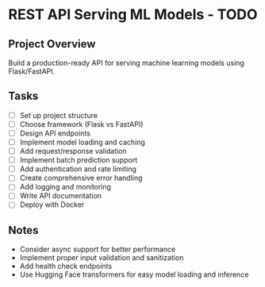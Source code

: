 # REST API Serving ML Models - TODO

## Project Overview
Build a production-ready API for serving machine learning models using Flask/FastAPI.

## Tasks
- [ ] Set up project structure
- [ ] Choose framework (Flask vs FastAPI)
- [ ] Design API endpoints
- [ ] Implement model loading and caching
- [ ] Add request/response validation
- [ ] Implement batch prediction support
- [ ] Add authentication and rate limiting
- [ ] Create comprehensive error handling
- [ ] Add logging and monitoring
- [ ] Write API documentation
- [ ] Deploy with Docker

## Notes
- Consider async support for better performance
- Implement proper input validation and sanitization
- Add health check endpoints
- Use Hugging Face transformers for easy model loading and inference
